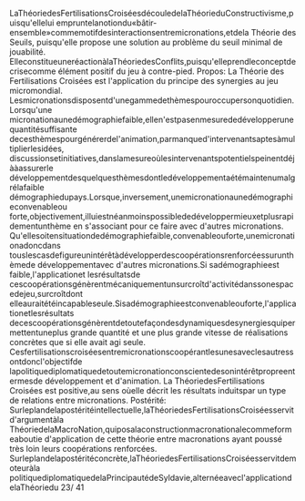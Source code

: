 LaThéoriedesFertilisationsCroiséesdécouledelaThéorieduConstructivisme,puisqu'ellelui
empruntelanotiondu«bâtir-ensemble»commemotifdesinteractionsentremicronations,etdela
Théorie des Seuils, puisqu'elle propose une solution au problème du seuil minimal de jouabilité. 
ElleconstitueuneréactionàlaThéoriedesConflits,puisqu'elleprendleconceptdecrisecomme
élément positif du jeu à contre-pied. 
Propos:
La Théorie des Fertilisations Croisées est l'application du principe des synergies au jeu micromondial. 
Lesmicronationsdisposentd'unegammedethèmespouroccupersonquotidien.Lorsqu'une
micronationaunedémographiefaible,ellen'estpasenmesurededévelopperunequantitésuffisante
decesthèmespourgénérerdel'animation,parmanqued'intervenantsaptesàmultiplierlesidées,
discussionsetinitiatives,danslamesureoùlesintervenantspotentielspeinentdéjààassurerle
développementdesquelquesthèmesdontledéveloppementaétémaintenumalgrélafaible
démographiedupays.Lorsque,inversement,unemicronationaunedémographieconvenableou
forte,objectivement,illuiestnéanmoinspossiblededéveloppermieuxetplusrapidementunthème
en s'associant pour ce faire avec d'autres micronations. 
Qu'ellesoitensituationdedémographiefaible,convenableouforte,unemicronationadoncdans
touslescasdefigureunintérêtàdévelopperdescoopérationsrenforcéessurunthèmede
développementavec d'autres micronations.Si sadémographieest faible,l'applicationet lesrésultatsde
cescoopérationsgénèrentmécaniquementunsurcroîtd'activitédanssonespacedejeu,surcroîtdont
elleauraitétéincapableseule.Sisadémographieestconvenableouforte,l'applicationetlesrésultats
decescoopérationsgénèrentdetoutefaçondesdynamiquesdesynergiesquipermettentuneplus
grande quantité et une plus grande vitesse de réalisations concrètes que si elle avait agi seule. 
Cesfertilisationscroiséesentremicronationscoopérantlesunesaveclesautressontdoncl'objectifde
lapolitiquediplomatiquedetoutemicronationconscientedesonintérêtpropreentermesde
développement et d'animation. 
La ThéoriedesFertilisations Croisées est positive,au sens oùelle décrit les résultats induitspar un type
de relations entre micronations. 
Postérité: 
Surleplandelapostéritéintellectuelle,laThéoriedesFertilisationsCroiséesservitd'argumentàla
ThéoriedelaMacroNation,quiposalaconstructionmacronationalecommeformeaboutie
d'application de cette théorie entre macronations ayant poussé très loin leurs coopérations renforcées. 
Surleplandelapostéritéconcrète,laThéoriedesFertilisationsCroiséesservitdemoteuràla
politiquediplomatiquedelaPrincipautédeSyldavie,alternéeavecl'applicationdelaThéoriedu
23/ 41